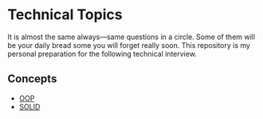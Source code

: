 # Technical Topics

It is almost the same always—same questions in a circle. Some of them will be your daily bread some you will forget
really soon. This repository is my personal preparation for the following technical interview.

## Concepts

- [OOP](./oop/README.md)
- [SOLID](./solid/README.md)
